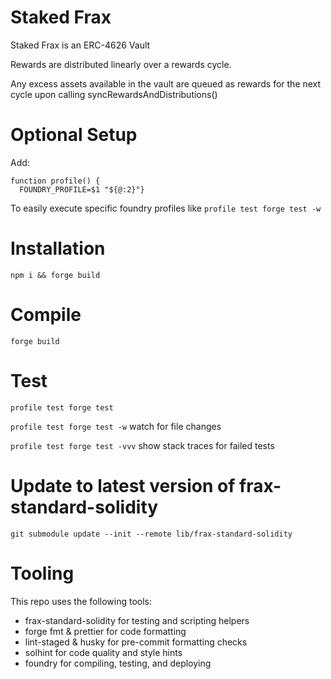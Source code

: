 # Staked Frax

Staked Frax is an ERC-4626 Vault

Rewards are distributed linearly over a rewards cycle.

Any excess assets available in the vault are queued as rewards for the next cycle upon calling syncRewardsAndDistributions()


# Optional Setup
Add:
```
function profile() {
  FOUNDRY_PROFILE=$1 "${@:2}"}
```
To easily execute specific foundry profiles like `profile test forge test -w`

# Installation
`npm i && forge build`

# Compile
`forge build`

# Test
`profile test forge test`

`profile test forge test -w` watch for file changes

`profile test forge test -vvv` show stack traces for failed tests

# Update to latest version of frax-standard-solidity
`git submodule update --init --remote lib/frax-standard-solidity`

# Tooling
This repo uses the following tools:
- frax-standard-solidity for testing and scripting helpers
- forge fmt & prettier for code formatting
- lint-staged & husky for pre-commit formatting checks
- solhint for code quality and style hints
- foundry for compiling, testing, and deploying
